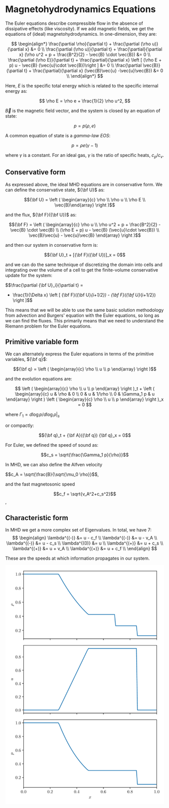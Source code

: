 # Magnetohydrodynamics Equations

The Euler equations describe compressible flow in the absence of
dissipative effects (like viscosity). If we add magnetic fields, 
we get the equations of (ideal) magnetohydrodynamics. In 
one-dimension, they are:

$$
\begin{align*}
\frac{\partial \rho}{\partial t} + \frac{\partial (\rho u)}{\partial x} &= 0 \\
\frac{\partial (\rho u)}{\partial t} + \frac{\partial}{\partial x} (\rho u^2 + p + \frac{B^2}{2} - \vec{B} \cdot \vec{B}) &= 0 \\
\frac{\partial (\rho E)}{\partial t} + \frac{\partial}{\partial x} \left [ (\rho E + p) u - \vec{B} (\vec{u}\cdot \vec{B})\right ] &= 0 \\
\frac{\partial \vec{B}}{\partial t} + \frac{\partial}{\partial x} (\vec{B}\vec{u} -\vec{u}\vec{B}) &= 0 \\
\end{align*}
$$

Here, $E$ is the specific total energy which is related to the specific internal energy as:

$$
\rho E = \rho e + \frac{1}{2} \rho u^2,
$$

$\vec{B}$ is the magnetic field vector, and the system is closed by an equation of state:

$$p = p(\rho, e)$$

A common equation of state is a *gamma-law EOS*:

$$ p = \rho e (\gamma - 1)$$

where $\gamma$ is a constant.  For an ideal gas, $\gamma$ is the ratio of specific heats, $c_p / c_v$.


## Conservative form

As expressed above, the ideal MHD equations are in conservative form.  We can define the conservative
state, ${\bf U}$ as:

$${\bf U} = \left ( \begin{array}{c} \rho \\ \rho u \\ \rho E \\ \vec{B}\end{array} \right )$$

and the flux, ${\bf F}({\bf U})$ as:

$${\bf F} = \left ( \begin{array}{c} \rho u \\ \rho u^2 + p + \frac{B^2}{2} - \vec{B} \cdot \vec{B} \\ (\rho E + p) u - \vec{B} (\vec{u}\cdot \vec{B}) \\ \vec{B}\vec{u} - \vec{u}\vec{B} \end{array} \right )$$

and then our system in conservative form is:

$${\bf U}_t + [{\bf F}({\bf U})]_x = 0$$

and we can do the same technique of discretizing the domain into cells
and integrating over the volume of a cell to get the finite-volume
conservative update for the system:

$$\frac{\partial {\bf U}_i}{\partial t} =
  - \frac{1}{\Delta x} \left [ {\bf F}({\bf U}_{i+1/2}) - {\bf F}({\bf U}_{i+1/2}) \right ]$$

This means that we will be able to use the same basic solution methodology
from advection and Burgers' equation with the Euler equations, so long
as we can find the fluxes.  This primarily means that we need to understand the Riemann
problem for the Euler equations.

## Primitive variable form

We can alternately express the Euler equations in terms of the primitive variables, ${\bf q}$:

$${\bf q} = \left ( \begin{array}{c} \rho \\ u \\ p \end{array} \right )$$

and the evolution equations are:

$$
\left ( \begin{array}{c} \rho \\ u \\ p \end{array} \right )_t +
   \left ( \begin{array}{c} u & \rho & 0 \\ 0 & u & 1/\rho \\ 0 & \Gamma_1 p & u \end{array} \right )
   \left ( \begin{array}{c} \rho \\ u \\ p \end{array} \right )_x = 0
$$

where $\Gamma_1 = d \log p/d \log \rho |_s$

or compactly:

$${\bf q}_t + {\bf A}({\bf q}) {\bf q}_x = 0$$

For Euler, we defined the speed of sound as:

$$c_s = \sqrt{\frac{\Gamma_1 p}{\rho}}$$

In MHD, we can also define the Alfven velocity

$$c_A = \sqrt{\frac{B}{\sqrt{\mu_0 \rho}}$$,

and the fast magnetosonic speed

$$c_f = \sqrt{v_A^2+c_s^2}$$,

## Characteristic form

In MHD we get a more complex set of Eigenvalues. In total, we have 7:
$$
\begin{align}
\lambda^{(-)} &= u - c_f \\
\lambda^{(-)} &= u - v_A \\
\lambda^{(-)} &= u - c_s \\
\lambda^{(0)} &= u \\
\lambda^{(+)} &= u + c_s \\
\lambda^{(+)} &= u + v_A \\
\lambda^{(+)} &= u + c_f \\
\end{align}
$$

These are the speeds at which information propagates in our system.

![Riemann Sod problem](riemann-sod.png)


